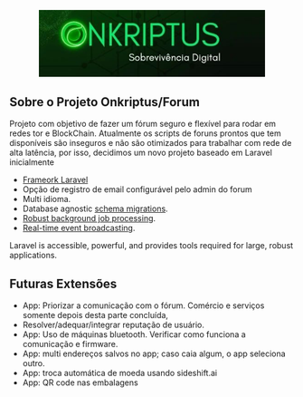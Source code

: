 <p align="center"><a href="https://github.com/onkriptus/onkriptus" target="_blank"><img src="https://raw.githubusercontent.com/onkriptus/forum/main/public/img/onkriptus-logo.jpg" width="400" alt="Onkriptus Logo"></a></p>

<!-- <p  align="center">
<a href="https://github.com/laravel/framework/actions"><img src="https://github.com/laravel/framework/workflows/tests/badge.svg" alt="Build Status"></a>
<a href="https://packagist.org/packages/laravel/framework"><img src="https://img.shields.io/packagist/dt/laravel/framework" alt="Total Downloads"></a>
<a href="https://packagist.org/packages/laravel/framework"><img src="https://img.shields.io/packagist/v/laravel/framework" alt="Latest Stable Version"></a>
<a href="https://packagist.org/packages/laravel/framework"><img src="https://img.shields.io/packagist/l/laravel/framework" alt="License"></a>
</p> -->

## Sobre o Projeto Onkriptus/Forum

Projeto com objetivo de fazer um fórum seguro e flexível para rodar em redes tor e BlockChain. Atualmente os scripts de foruns prontos que tem disponíveis são inseguros e não são otimizados para trabalhar com rede de alta latência, por isso, decidimos um novo projeto baseado em Laravel inicialmente



- [Frameork Laravel](https://laravel.com/)
- Opção de registro de email configurável pelo admin do forum
- Multi idioma. 
- Database agnostic [schema migrations](https://laravel.com/docs/migrations).
- [Robust background job processing](https://laravel.com/docs/queues).
- [Real-time event broadcasting](https://laravel.com/docs/broadcasting).

Laravel is accessible, powerful, and provides tools required for large, robust applications.

## Futuras Extensões

- App: Priorizar a comunicação com o fórum. Comércio e serviços somente depois desta   parte concluída,
- Resolver/adequar/integrar reputação de usuário.
- App: Uso de máquinas bluetooth. Verificar como funciona a comunicação e firmware.
- App: multi endereços salvos no app; caso caia algum, o app seleciona outro.
- App: troca automática de moeda usando sideshift.ai
- App: QR code nas embalagens

